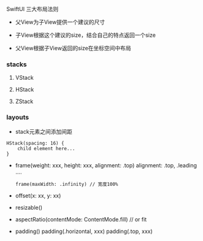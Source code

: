 SwiftUI 三大布局法则

* 父View为子View提供一个建议的尺寸

* 子View根据这个建议的size，结合自己的特点返回一个size

* 父View根据子View返回的size在坐标空间中布局


### stacks 

1. VStack


2. HStack


3. ZStack


### layouts 

* stack元素之间添加间距
```
HStack(spacing: 16) {
	child element here...	
}
```

* frame(weight: xxx, height: xxx, alignment: .top)
	alignment: .top, .leading ....

	```
	frame(maxWidth: .infinity) // 宽度100%
	```

* offset(x: xx, y: xx)

* resizable()

* aspectRatio(contentMode: ContentMode.fill) // or fit

* padding() 
	padding(.horizontal, xxx)
	padding(.top, xxx)


